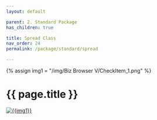 ```yaml
---
layout: default

parent: 2. Standard Package
has_children: true

title: Spread Class
nav_order: 24
permalink: /package/standard/spread

---
```

{% assign img1 = "/img/Biz Browser V/CheckItem_1.png" %}

# {{ page.title }}

<a href="{{ img1 }}" target="_blank"> <img src="{{ img1 }}" alt="{{img1}}"></a>